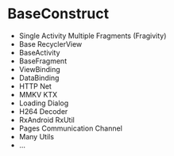 # BaseConstruct

- Single Activity Multiple Fragments (Fragivity)
- Base RecyclerView
- BaseActivity
- BaseFragment
- ViewBinding
- DataBinding
- HTTP Net
- MMKV KTX
- Loading Dialog
- H264 Decoder
- RxAndroid RxUtil
- Pages Communication Channel
- Many Utils
- ... 

